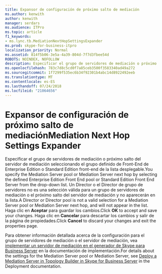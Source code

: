 ```yaml
---
title: Expansor de configuración de próximo salto de mediación
ms.author: kenwith
author: kenwith
manager: serdars
ms.audience: ITPro
ms.topic: article
f1_keywords:
- ms.lync.tb.MediationNextHopSettingsExpander
ms.prod: skype-for-business-itpro
localization_priority: Normal
ms.assetid: 814f5b06-3e5a-4a39-804d-7f7d3fbee54d
ROBOTS: NOINDEX, NOFOLLOW
description: Especificar el grupo de servidores de mediación o próximo salto del servidor de mediación seleccionando el grupo definido de Front-End de Enterprise Edition o Standard Edition front-end de la lista desplegable. Un Director o el Director de grupo de servidores no es una selección válida para un grupo de servidores de mediación o el próximo salto del servidor de mediación y no aparecerán en la lista. Haga clic en Aceptar para guardar los cambios. Haga clic en Cancelar para descartar los cambios y salir de la página de propiedades.
ms.openlocfilehash: 783c7d8c5cd0f7a85ceb3500f3583340ad49a272
ms.sourcegitcommit: 1f7299f535ec6b34f92301b4abc14d8922492eeb
ms.translationtype: MT
ms.contentlocale: es-ES
ms.lasthandoff: 07/24/2018
ms.locfileid: "21064656"
---
```

# <a name="mediation-next-hop-settings-expander"></a><span data-ttu-id="df9e1-106">Expansor de configuración de próximo salto de mediación</span><span class="sxs-lookup"><span data-stu-id="df9e1-106">Mediation Next Hop Settings Expander</span></span>
 
<span data-ttu-id="df9e1-107">Especificar el grupo de servidores de mediación o próximo salto del servidor de mediación seleccionando el grupo definido de Front-End de Enterprise Edition o Standard Edition front-end de la lista desplegable.</span><span class="sxs-lookup"><span data-stu-id="df9e1-107">You specify the Mediation Server pool or Mediation Server next hop by selecting the defined Enterprise Edition Front End pool or Standard Edition Front End Server from the drop-down list.</span></span> <span data-ttu-id="df9e1-108">Un Director o el Director de grupo de servidores no es una selección válida para un grupo de servidores de mediación o el próximo salto del servidor de mediación y no aparecerán en la lista.</span><span class="sxs-lookup"><span data-stu-id="df9e1-108">A Director or Director pool is not a valid selection for a Mediation Server pool or Mediation Server next hop, and will not appear in the list.</span></span> <span data-ttu-id="df9e1-109">Haga clic en **Aceptar** para guardar los cambios.</span><span class="sxs-lookup"><span data-stu-id="df9e1-109">Click **OK** to accept and save your changes.</span></span> <span data-ttu-id="df9e1-110">Haga clic en **Cancelar** para descartar los cambios y salir de la página de propiedades.</span><span class="sxs-lookup"><span data-stu-id="df9e1-110">Click **Cancel** to discard your changes and exit the properties page.</span></span>
  
<span data-ttu-id="df9e1-111">Para obtener información detallada acerca de la configuración para el grupo de servidores de mediación o el servidor de mediación, vea [implementar un servidor de mediación en el generador de Skype para Business Server](../../../deploy/deploy-enterprise-voice/deploy-a-mediation-server.md) en la documentación de implementación.</span><span class="sxs-lookup"><span data-stu-id="df9e1-111">For details about the settings for the Mediation Server pool or Mediation Server, see [Deploy a Mediation Server in Topology Builder in Skype for Business Server](../../../deploy/deploy-enterprise-voice/deploy-a-mediation-server.md) in the Deployment documentation.</span></span>
  

